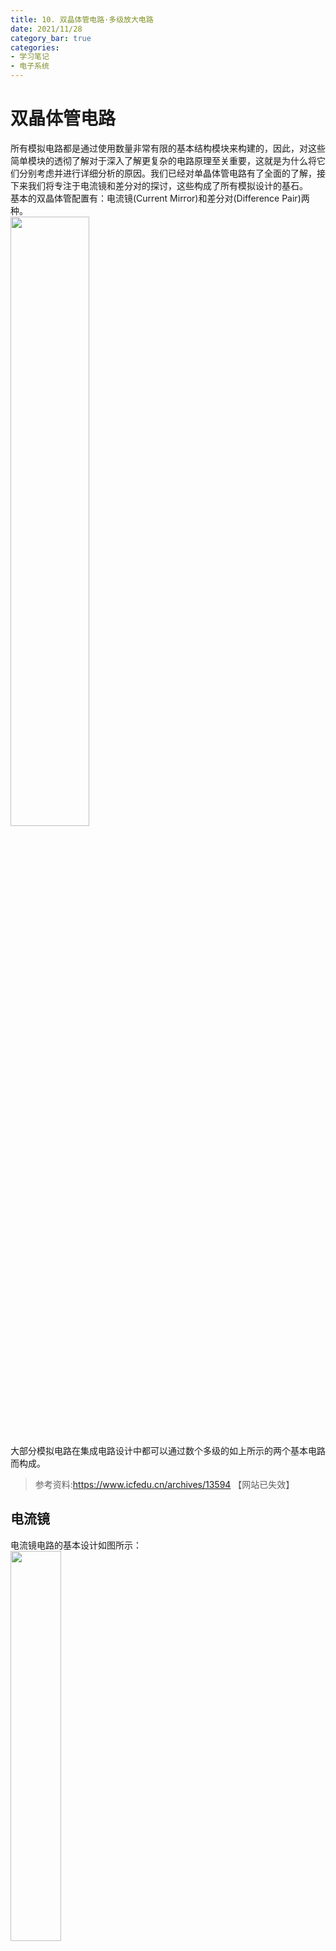 ```yaml
---
title: 10. 双晶体管电路·多级放大电路
date: 2021/11/28
category_bar: true
categories: 
- 学习笔记
- 电子系统
---
```

# 双晶体管电路
所有模拟电路都是通过使用数量非常有限的基本结构模块来构建的，因此，对这些简单模块的透彻了解对于深入了解更复杂的电路原理至关重要，这就是为什么将它们分别考虑并进行详细分析的原因。我们已经对单晶体管电路有了全面的了解，接下来我们将专注于电流镜和差分对的探讨，这些构成了所有模拟设计的基石。  
基本的双晶体管配置有：电流镜(Current Mirror)和差分对(Difference Pair)两种。  
<img src = https://cdn.jsdelivr.net/gh/l61012345/Pic/img/20211128134829.png width=50%>  

大部分模拟电路在集成电路设计中都可以通过数个多级的如上所示的两个基本电路而构成。  

> 参考资料:https://www.icfedu.cn/archives/13594 【网站已失效】

## 电流镜
电流镜电路的基本设计如图所示：  
<img src = https://cdn.jsdelivr.net/gh/l61012345/Pic/img/20211128134946.png width=40%>  

这个电路中，左边的晶体管$Q_1$将输入电流转为电压$V_{BE}$输出，右边的晶体管$Q_2$将$V_{BE}$视为输入，进而转为电流$I_O$输出。  

### 电流分析
对电流镜电路，假设图中AB两点间的电流为$2\frac{I_C}{β}$：  
<img src = https://cdn.jsdelivr.net/gh/l61012345/Pic/img/20211128135641.png width=50%>  

那么可以发现：  
$$I_{REF}=I_C+2\frac{I_C}{β}$$
$$I_O=I_C$$
因此:  
$$\frac{I_O}{I_{REF}}=\frac{1}{1+\frac{2}{β}}$$
当$β→∞$时，$\frac{I_O}{I_{REF}}→1$。  
通常认为$I_O=I_{REF}$。  

### 带基极电流补偿的电流镜
在电流镜电路中的AB两点增加一个晶体管：  
<img src = https://cdn.jsdelivr.net/gh/l61012345/Pic/img/20211129204508.png width=50%>  

由于晶体管的存在，此时：  
$$I_{REF}=I_C+I_{B3}$$
$$I_{B3}=\frac{I_{E3}}{β+1}=\frac{2I_C}{β(β+1)}$$
因此：  
$$I_O=I_{C}=\frac{I_{REF}}{1+\frac{2}{β(β+1)}}$$
相比于原来的电流镜电路，输出的电流大小对β的依赖性更低，更加稳定。  

### 基本增益单元
$I_{REF}$的产生方式有两种：第一种是通过给电压，使用电阻将电压转换为电流。另一种是直接给一个电流源。  
在集成电路设计中第一种方法无法精准控制电流的大小，因此通常采用第二种方法来获得$I_{REF}$。  
<img src = https://cdn.jsdelivr.net/gh/l61012345/Pic/img/20211130133505.png width=70%>  

在小信号模型中对其进行分析，其开环增益应该为：  
$$A_{vo}=-g_mr_o$$

**电流镜在集成电路中可以为其他晶体管电路提供稳定的直流电流，在集成电路中常作为直流电流源使用。在小信号模型分析中，电流镜电路和直流电流源一样，被视为开路。**  

## 达灵顿对
达灵顿对（Darlington pair）是由两个（甚至多个）双极性晶体管组成的复合结构，通过这样的结构，经第一个双极性晶体管放大的电流可以进一步被放大。这样的结构可以提供一个比其中任意一个双极性晶体管高得多的电流增益。在使用集成电流芯片的情况里，达灵顿晶体管可以使得芯片比使用两个分立晶体管元件占用更少的空间，因为两个晶体管可以共用一个集极。  
<img src = https://cdn.jsdelivr.net/gh/l61012345/Pic/img/20211130134014.png width=30%>   

达灵顿对的电流增益可以表示为：  
$$β=β_1×β_2$$

现在，达灵顿晶体管产品的典型电流增益可以达到1000甚至更高，因此只需要很小的基极电流就可以让晶体管导通。然而，这样高的电流增益也带来了一些缺点。  
达灵顿对的问题在于通常$I_{B2}$非常小，因此$I_{E1}$很小，容易造成$I_{C1}$减小，影响$β_1$，使得$Q_1$进入截止工作状态而无法正常工作。  
  
> 下图表示了$β$随$I_C$的变化曲线，可以发现如果$I_C$非常小的话，$β$无限趋近于0，晶体管进入截止状态。  
> <img src = https://cdn.jsdelivr.net/gh/l61012345/Pic/img/20211130141945.png width=50%>  


解决方法是在$Q_1$的发射极区增加一个恒定的电流源，使$I_{E1}=I_{B2}+I$，以维持$I_{E1}$的电流水平，使$I_{C1}$不至于过小。  
<img src = https://cdn.jsdelivr.net/gh/l61012345/Pic/img/20211130142236.png width=30%>  

## 差分对
差分对是另一种常见于集成电路设计的基本结构，由于差分电路输出的结果是两个输入信号的差值，两个输入信号中携带的噪音在做差时很容易减小甚至是被除去，因此差分电路对于噪音和干扰的鲁棒性强，在集成电路中得到广泛的应用。  
最基本的差分对结构如下图所示，差分对电路由两个完全相同的晶体管$Q_1$和$Q_2$组成。  
<img src = https://cdn.jsdelivr.net/gh/l61012345/Pic/img/20211130142858.png width=50%>  

差分对电路中的两基极电压$v_{B1}$和$v_{B2}$用于设置两个晶体管状态处于放大模式或截止模式。$i_C$可以用电压$V_{CC}$加电阻$R_C$产生，也可以使用电流源直接产生。  

### 差分对的正常模式
当$v_{B1}=v_{B2}=V_{CM}$时，晶体管处于正常模式。  
<img src = https://cdn.jsdelivr.net/gh/l61012345/Pic/img/20211130143312.png width=50%>  

在正常模式下，
$$i_{E1}=i_{E2}=\frac{I}{2}$$
$$V_{C1}=V_{C2}=V_{CC}-\frac{1}{2}αIR_C$$
可以发现，$Q_1$和$Q_2$均处于放大模式，此时输出的电压$V_{C1}$和$V_{C2}$与$V_{CM}$没有任何关系。  

### 差分对的差分模式
**当用于设置晶体管工作状态的$v_{B1}$和$v_{B2}$不相同时，$Q_1$和$Q_2$两个晶体管中一个晶体管处于正常模式，另一个晶体管处于截止模式。**
此时需要对两个晶体管的工作状态进行假设，然后观察两个晶体管的$V_{BE}≈0.7V$的条件是否成立，且是否与假设冲突，进而确定两个晶体管的工作状态。  

在差分模式下，其中处于截止状态的晶体管的输出电压：  
$$V_{C}=V_{CC}$$
处于放大状态的晶体管的输出电压：  
$$V_{C}=V_{CC}-αIR_C$$
<img src = https://cdn.jsdelivr.net/gh/l61012345/Pic/img/20211130144602.png width=30%>  

## 差分放大电路
差分放大电路是利用差分对性质构成的放大电路，其输入电压为两个晶体管的基极电压信号，输出两个晶体管集电极电压的差值。  

### 大信号模型
在大信号模型下，输入的电压信号既有交流信号，也有直流信号。  
<img src = https://cdn.jsdelivr.net/gh/l61012345/Pic/img/20211130144839.png width=50%>  
此时：  
$$i_{E1}=\frac{I_S}{α}e^{(v_{B1}-v_E)/V_T}$$
$$i_{E2}=\frac{I_S}{α}e^{(v_{B2}-v_E)/V_T}$$
两式子相除：  
$$\frac{i_{E1}}{i_{E2}}=e^{v_{id}/V_T}$$
其中$v_{id}$是输入电压信号的差值：$v_{id}=v_{B1}-v_{B2}$。   
令$I=i_{E1}+i_{E2}$，等式两边同时加$1$以带入$I$，得到：  
$$i_{E2}=\frac{I}{1+e^{v_{id}/V_T}}≈i_{C2}$$
$$i_{E1}=\frac{I}{1+e^{-v_{id}/V_T}}≈i_{C1}$$
绘制出$i_C$关于$v_{id}$的图像，即差分放大电路的大信号模型特性曲线：  
<img src = https://cdn.jsdelivr.net/gh/l61012345/Pic/img/20211130152811.png width=60%>  

在大信号模型中找到$v_{id}=0$（即$v_{B1}=v_{B2}=V_{CM}$）附近的线性区，在这个区域中，两个晶体管可以视作是在直流工作状态的放大模式下。  


### 小信号模型
小信号模型基于大信号模型中的线性区域进行分析，根据大信号模型中得出的结论：  
$$i_{C1}=\frac{αI}{1+e^{v_{-id}/V_T}}$$
$$i_{C2}=\frac{αI}{1+e^{v_{id}/V_T}}$$
对于$i_{C1}$，分子分母同时乘以$e^{v_{id}/2V_T}$：  
$$i_{C1}=\frac{αIe^{v_{id}/2V_T}}{e^{v_{id}/2V_T}+e^{v_{-id}/2V_T}},V_d<<2V_T$$
利用泰勒展开式展开，并保留前两项，化简得到：  
$$i_{C1}=\frac{αI}{2}+\frac{αI}{2V_T}\frac{v_{id}}{2}$$
$$i_{C1}=I_C+g_m\frac{v_{id}}{2}$$
由于$i_{C1}$由直流分量和交流分量组成，而$I_C$为纯粹的直流分量，因此$i_{C1}$的交流分量：  
$$i_{c1}=g_m\frac{v_{id}}{2}$$
同理可得：  
$$i_{c2}=-g_m\frac{v_{id}}{2}$$

### 差分增益
通过之前的分析可以得到两个输出电压：  
$$v_{C1}=V_{CC}-I_CR_C-g_mR_C\frac{v_{id}}{2}$$
$$v_{C2}=V_{CC}-I_CR_C+g_mR_C\frac{v_{id}}{2}$$
定义差分电路的差分增益为输出电压信号的差值和输入电压信号的差值$v_{id}$之比：  
$$A_d=\frac{v_{C2}-v_{C1}}{v_{id}}=g_mR_C$$

#### 小信号模型的差分增益
对两个晶体管在小信号模型下使用T模型进行分析：  
<img src = https://cdn.jsdelivr.net/gh/l61012345/Pic/img/20211130154322.png width=50%>  

其输入电阻为：  
$$R_{id}=\frac{v_{id}}{i_b}=2(β+1)r_e=2r_π$$
有:  
$$i_e=\frac{v_{id}}{2r_e}≈i_c$$
$$v_{c1}=-\frac{αv_{id}}{2r_e}R_C$$
$$v_{c2}=\frac{αv_{id}}{2r_e}R_C$$
小信号模型下的差分增益：  
$$A_d=\frac{v_{c2}-v_{c1}}{v_{id}}=\frac{2αR_C}{2r_e}≈\frac{R_C}{r_e}$$

### 共模抑制比
事实上，差分对的两个集电极区会有噪声和干扰，这些噪声和干扰最终归结于电路中$R_C$的阻值，因此在实际电路中，等效的两个$R_C$阻值并不完全相等，而是由细微的差异。  
实际上差分对在正常模式下的两边的输出电压由于$R_C$细小的差异而不再相等：  
$$v_{o1}=-\frac{αR_C}{r_e+2R_{EE}}v_{icm}$$
$$v_{o2}=-\frac{α(R_C+ΔR_C)}{r_e+2R_{EE}}v_{icm}$$
此时整个电路相当于一个差分放大器，其在输出端存在一个差分电压：  
$$v_{od}=v_{o2}-v_{o1}=-\frac{αΔR_C}{r_e+2R_{EE}}v_{icm}$$
定义共模增益为差分电压和输入电压之比：  
$$A_{cm}=\frac{v_{od}}{v_{icm}}=-\frac{αΔR_C}{r_e+2R_{EE}}$$

定义共模抑制比为其差分增益与共模增益之比：  
$$CMRR=\frac{A_d}{A_{cm}}$$

## 多极放大器
为了尽可能的减少电阻、电容带来的不稳定性，在集成电路设计中通常使用多级的电流镜、差分对组成的电路实现电流信号的多级放大。  
下图所示的是一个多级电流放大电路：  
<img src = https://cdn.jsdelivr.net/gh/l61012345/Pic/img/20211201133023.png width=60%>  
在上图的电路中，  
第一级由$Q_1$、$Q_2$、$Q_3$、$Q_9$ 四个晶体管组成。通过设置$V_{EE}$,在$Q_9$处产生$I_{REF}$。$I_{REF}$通过$Q_3$、$Q_9$ 组成的电流镜将电流信号传入$Q_1$、$Q_2$组成的差分对中，差分对将电流信号转换为电压信号，电压信号成为下一级差分对电路的输入信号。  

  
第二级由$Q_4$、$Q_5$、$Q_6$三个晶体管组成。上一级输出的电压信号作为$Q_4$、$Q_5$组成的差分对电路的输入电压（控制电压），同时$Q_6$对第一级的电流$I_{REF}$进行放大，并为$Q_4$、$Q_5$组成的差分对电路提供稳定的发射极电流$I_E$。差分对一端输出的电压信号传入下一级，为下一级的晶体管设置工作状态。  
  
第三级由$Q_7$组成，上一级差分对电路的输出电压为$Q_7$设置静态工作点，并通过$R_5$控制输入进下一级的电压信号的直流分量正好为0.7V。  

第四级由$Q_8$组成，通过$Q_8$基极和发射极之间的压降将上一级电压信号的直流分量完全消除，最终输出直流分量为0的交流电压信号。同时$R_6$将电压信号转为电流信号，可以发现，输出端的电流信号$I_o$正好是$I_{REF}$的十倍。  

<img src = https://cdn.jsdelivr.net/gh/l61012345/Pic/img/20211201134351.png width=70%>  